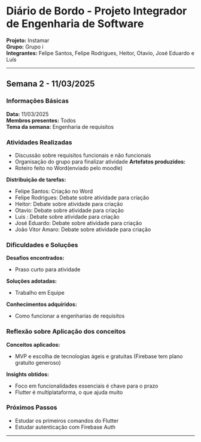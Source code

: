 # Diário de Bordo - Projeto Integrador de Engenharia de Software

**Projeto:** Instamar  
**Grupo:** Grupo i  
**Integrantes:** Felipe Santos, Felipe Rodrigues, Heitor, Otavio, José Eduardo e Luís
  
---

## Semana 2 - 11/03/2025

### Informações Básicas
**Data:** 11/03/2025  
**Membros presentes:** Todos   
**Tema da semana:** Engenharia de requisitos  

### Atividades Realizadas
- Discussão sobre requisitos funcionais e não funcionais 
- Organisação do grupo para finalizar atividade 
**Artefatos produzidos:**
- Roteiro feito no Word(enviado pelo moodle)

**Distribuição de tarefas:**
- Felipe Santos: Criação no Word
- Felipe Rodrigues: Debate sobre atividade para criação
- Heitor: Debate sobre atividade para criação
- Otavio: Debate sobre atividade para criação
- Luis : Debate sobre atividade para criação
- José Eduardo: Debate sobre atividade para criação
- João Vitor Amaro: Debate sobre atividade para criação


### Dificuldades e Soluções
**Desafios encontrados:**
- Praso curto para atividade 

**Soluções adotadas:**
- Trabalho em Equipe 

**Conhecimentos adquiridos:**
- Como funcionar a engenharias de requisitos 

### Reflexão sobre Aplicação dos conceitos
**Conceitos aplicados:**
- MVP e escolha de tecnologias ágeis e gratuitas (Firebase tem plano gratuito generoso)

**Insights obtidos:**
- Foco em funcionalidades essenciais é chave para o prazo
- Flutter é multiplataforma, o que ajuda muito

### Próximos Passos
- Estudar os primeiros comandos do Flutter
- Estudar autenticação com Firebase Auth

---

